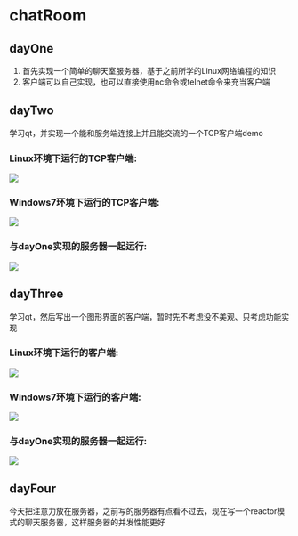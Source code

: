 # chatRoom

## dayOne
1. 首先实现一个简单的聊天室服务器，基于之前所学的Linux网络编程的知识
2. 客户端可以自己实现，也可以直接使用nc命令或telnet命令来充当客户端

## dayTwo
学习qt，并实现一个能和服务端连接上并且能交流的一个TCP客户端demo

### Linux环境下运行的TCP客户端:
![](https://github.com/liu-jianhao/chatRoom/blob/master/dayTwo/communication.png)

### Windows7环境下运行的TCP客户端:
![](https://github.com/liu-jianhao/chatRoom/blob/master/dayTwo/communication2.png)

### 与dayOne实现的服务器一起运行:
![](https://github.com/liu-jianhao/chatRoom/blob/master/dayTwo/TcpClientV0.01.png)


## dayThree
学习qt，然后写出一个图形界面的客户端，暂时先不考虑没不美观、只考虑功能实现

### Linux环境下运行的客户端:
![](https://github.com/liu-jianhao/chatRoom/blob/master/dayThree/TcpClient.png)

### Windows7环境下运行的客户端:
![](https://github.com/liu-jianhao/chatRoom/blob/master/dayThree/TcpClient2.png)

### 与dayOne实现的服务器一起运行:
![](https://github.com/liu-jianhao/chatRoom/blob/master/dayThree/chatRoomV0.1.png)

## dayFour
今天把注意力放在服务器，之前写的服务器有点看不过去，现在写一个reactor模式的聊天服务器，这样服务器的并发性能更好
